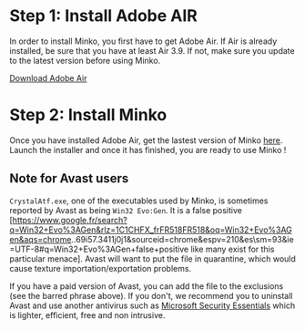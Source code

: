 Step 1: Install Adobe AIR
=========================

In order to install Minko, you first have to get Adobe Air. If Air is already installed, be sure that you have at least Air 3.9. If not, make sure you update to the latest version before using Minko.

[Download Adobe Air](http://get.adobe.com/air/)

Step 2: Install Minko
=====================

Once you have installed Adobe Air, get the lastest version of Minko [here](http://minko.io/download/). Launch the installer and once it has finished, you are ready to use Minko !

Note for Avast users
--------------------

`CrystalAtf.exe`, one of the executables used by Minko, is sometimes reported by Avast as being `Win32 Evo:Gen`. It is a false positive [<https://www.google.fr/search?q=Win32+Evo%3AGen&rlz=1C1CHFX_frFR518FR518&oq=Win32+Evo%3AGen&aqs=chrome>..69i57.3411j0j1&sourceid=chrome&espv=210&es\sm=93&ie=UTF-8#q=Win32+Evo%3AGen+false+positive like many exist for this particular menace]. Avast will want to put the file in quarantine, which would cause texture importation/exportation problems.

If you have a paid version of Avast, you can add the file to the exclusions (see the barred phrase above). If you don't, we recommend you to uninstall Avast and use another antivirus such as [Microsoft Security Essentials](http://windows.microsoft.com/en-us/windows/security-essentials-download) which is lighter, efficient, free and non intrusive.

